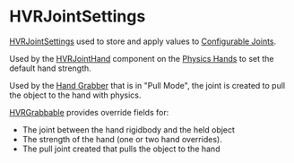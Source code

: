# HVRJointSettings

[HVRJointSettings](xref:HurricaneVR.Framework.Core.ScriptableObjects.HVRJointSettings) used to store and apply values to [Configurable Joints](https://docs.unity3d.com/Manual/class-ConfigurableJoint.html).

Used by the [HVRJointHand](xref:HurricaneVR.Framework.Core.Player.HVRJointHand) component on the [Physics Hands](rig/physicshands.md#physics-hands) to set the default hand strength.

Used by the [Hand Grabber](hands.md#hand-grabber) that is in "Pull Mode", the joint is created to pull the object to the hand with physics.

[HVRGrabbable](xref:HurricaneVR.Framework.Core.HVRGrabbable) provides override fields for:
- The joint between the hand rigidbody and the held object
- The strength of the hand (one or two hand overrides).
- The pull joint created that pulls the object to the hand


